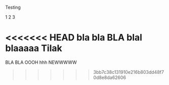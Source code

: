 Testing

1 2 3

<<<<<<< HEAD
bla bla BLA blal blaaaaa
Tilak
=======
BLA BLA
 OOOH
hhh
NEWWWWW
>>>>>>> 3bb7c38c131910e216b803dd48f70d8e8da62606
